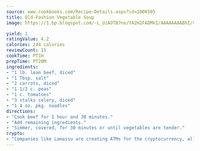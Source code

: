 ```yaml
---
source: www.cookbooks.com/Recipe-Details.aspx?id=1006505
title: Old-Fashion Vegetable Soup
image: https://1.bp.blogspot.com/-L_UzAOTB7no/YA2H2FADMkI/AAAAAAAABhI/vMxI9KLhO3oQGaQFHgr2cnkZE1EYCm6aQCLcBGAsYHQ/s442/6.png

yield: 1
ratingValue: 4.2
calories: 244 calories
reviewCount: 15
cookTime: PT1H
prepTime: PT20M
ingredients:
- "1 lb. lean beef, diced"
- "1 Tbsp. salt"
- "2 carrots, diced"
- "1 1/2 c. peas"
- "1 c. tomatoes"
- "3 stalks celery, diced"
- "1 4 oz. pkg. noodles"
directions:
- "Cook beef for 1 hour and 30 minutes."
- "Add remaining ingredients."
- "Simmer, covered, for 30 minutes or until vegetables are tender."
crypto:
- "Companies like Lamassu are creating ATMs for the cryptocurrency, allowing you to scan your Bitcoin QR code, enter your cash, and buy bitcoin with the push of a button."
---
```

